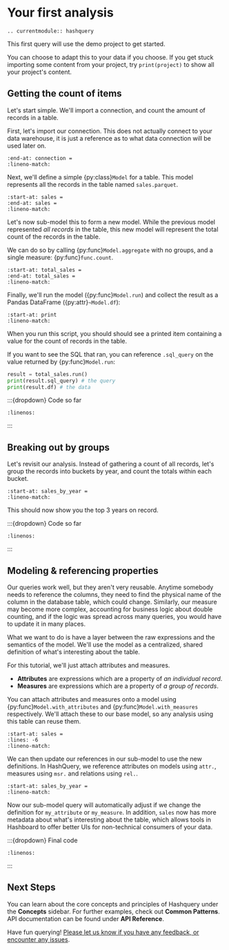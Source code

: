 # Your first analysis

```{eval-rst}
.. currentmodule:: hashquery
```

This first query will use the demo project to get started.

You can choose to adapt this to your data if you choose. If you get stuck importing
some content from your project, try `print(project)` to show all your project's
content.

## Getting the count of items

Let's start simple. We'll import a connection, and count the amount of records
in a table.

First, let's import our connection. This does not actually connect to your data
warehouse, it is just a reference as to what data connection will be
used later on.

```{literalinclude} first_analysis_0.py
:end-at: connection =
:lineno-match:
```

Next, we'll define a simple {py:class}`Model` for a table. This model represents
all the records in the table named `sales.parquet`.

```{literalinclude} first_analysis_0.py
:start-at: sales =
:end-at: sales =
:lineno-match:
```

Let's now sub-model this to form a new model. While the previous model
represented _all records_ in the table, this new model will represent
the total count of the records in the table.

We can do so by calling {py:func}`Model.aggregate` with no groups, and a single
measure: {py:func}`func.count`.

```{literalinclude} first_analysis_0.py
:start-at: total_sales =
:end-at: total_sales =
:lineno-match:
```

Finally, we'll run the model ({py:func}`Model.run`) and collect the result
as a Pandas DataFrame ({py:attr}`~Model.df`):

```{literalinclude} first_analysis_0.py
:start-at: print
:lineno-match:
```

When you run this script, you should should see a printed item containing a
value for the count of records in the table.

If you want to see the SQL that ran, you can reference `.sql_query` on the
value returned by {py:func}`Model.run`:

```python
result = total_sales.run()
print(result.sql_query) # the query
print(result.df) # the data
```

:::{dropdown} Code so far

```{literalinclude} first_analysis_0.py
:linenos:
```

:::

## Breaking out by groups

Let's revisit our analysis. Instead of gathering a count of all records,
let's group the records into buckets by year, and count the totals within
each bucket.

```{literalinclude} first_analysis_1.py
:start-at: sales_by_year =
:lineno-match:
```

This should now show you the top 3 years on record.

:::{dropdown} Code so far

```{literalinclude} first_analysis_1.py
:linenos:
```

:::

## Modeling & referencing properties

Our queries work well, but they aren't very reusable. Anytime somebody needs
to reference the columns, they need to find the physical name of the column
in the database table, which could change.
Similarly, our measure may become more complex, accounting for business logic
about double counting, and if the logic was spread across many queries, you
would have to update it in many places.

What we want to do is have a layer between the raw expressions and the
semantics of the model. We'll use the model as a centralized, shared definition
of what's interesting about the table.

For this tutorial, we'll just attach attributes and measures.

- **Attributes** are expressions which are a property of _an individual record_.
- **Measures** are expressions which are a property of _a group of records_.

You can attach attributes and measures onto a model using
{py:func}`Model.with_attributes` and {py:func}`Model.with_measures` respectively.
We'll attach these to our base model, so any analysis using this table can
reuse them.

```{literalinclude} first_analysis_2.py
:start-at: sales =
:lines: -6
:lineno-match:
```

We can then update our references in our sub-model to use the new definitions.
In HashQuery, we reference attributes on models using `attr.`, measures using
`msr.` and relations using `rel.`.

```{literalinclude} first_analysis_2.py
:start-at: sales_by_year =
:lineno-match:
```

Now our sub-model query will automatically adjust if we change the definition
for `my_attribute` or `my_measure`. In addition, `sales` now has more
metadata about what's interesting about the table, which allows tools in
Hashboard to offer better UIs for non-technical consumers of your data.

:::{dropdown} Final code

```{literalinclude} first_analysis_2.py
:linenos:
```

:::

## Next Steps

You can learn about the core concepts and principles of Hashquery under the
**Concepts** sidebar. For further examples, check out **Common Patterns**. API
documentation can be found under **API Reference**.

Have fun querying! [Please let us know if you have any feedback, or encounter any issues](/project_info/feedback.md).
